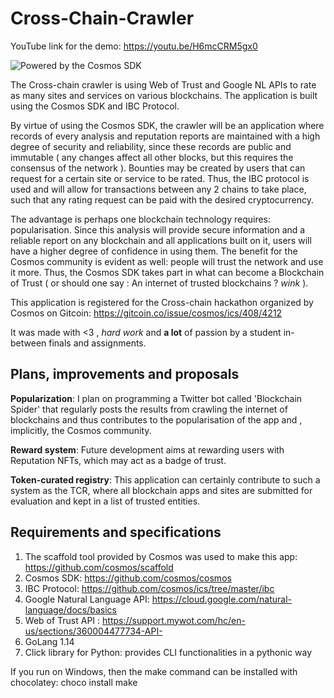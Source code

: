 # Cross-Chain-Crawler

YouTube link for the demo: https://youtu.be/H6mcCRM5gx0

![Powered by the Cosmos SDK](https://cdn-images-1.medium.com/max/1600/1*vzymD5hP-EqqdSwL2uDpJA.png)

The Cross-chain crawler is using Web of Trust and Google NL APIs to rate as many sites and services on various blockchains. The application is built using the Cosmos SDK and IBC Protocol.

By virtue of using the Cosmos SDK, the crawler will be an application where records of every analysis and reputation reports are maintained with a high degree of security and reliability, since these records are public and immutable ( any changes affect all other blocks, but this requires the consensus of the network ). Bounties may be created by users that can request for a certain site or service to be rated. Thus, the IBC protocol is used and will allow for transactions between any 2 chains to take place, such that any rating request can be paid with the desired cryptocurrency.

The advantage is perhaps one blockchain technology requires: popularisation. Since this analysis will provide secure information and a reliable report on any blockchain and all applications built on it, users will have a higher degree of confidence in using them. The benefit for the Cosmos community is evident as well: people will trust the network and use it more. Thus, the Cosmos SDK takes part in what can become a Blockchain of Trust ( or should one say : An internet of trusted blockchains ? *wink* ). 

This application is registered for the Cross-chain hackathon organized by Cosmos on Gitcoin: https://gitcoin.co/issue/cosmos/ics/408/4212  

It was made with <3 , *hard work* and **a lot** of passion by a student in-between finals and assignments.

## Plans, improvements and proposals

**Popularization**: I plan on programming a Twitter bot called 'Blockchain Spider' that regularly posts the results from crawling the internet of blockchains and thus contributes to the popularisation of the app and , implicitly, the Cosmos community.  

**Reward system**: Future development aims at rewarding users with Reputation NFTs, which may act as a badge of trust.  

**Token-curated registry**: This application can certainly contribute to such a system as the TCR, where all blockchain apps and sites are submitted for evaluation and kept in a list of trusted entities.


## Requirements and specifications

1. The scaffold tool provided by Cosmos was used to make this app: https://github.com/cosmos/scaffold
2. Cosmos SDK: https://github.com/cosmos/cosmos
3. IBC Protocol: https://github.com/cosmos/ics/tree/master/ibc 
4. Google Natural Language API: https://cloud.google.com/natural-language/docs/basics
5. Web of Trust API : https://support.mywot.com/hc/en-us/sections/360004477734-API-
6. GoLang 1.14
7. Click library for Python: provides CLI functionalities in a pythonic way

If you run on Windows, then the make command can be installed with chocolatey: choco install make
